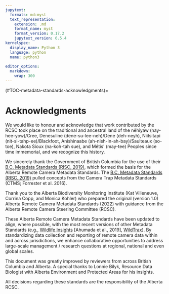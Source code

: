 ```yaml
---
jupytext:
  formats: md:myst
  text_representation:
    extension: .md
    format_name: myst
    format_version: 0.17.2
    jupytext_version: 6.5.4
kernelspec:
  display_name: Python 3
  language: python
  name: python3
  
editor_options: 
  markdown: 
    wrap: 300
---
```


(#TOC-metadata-standards-acknowledgments)=

# Acknowledgments

We would like to honour and acknowledge that work contributed by the RCSC took place on the traditional and ancestral land of the nêhiyaw (nay-hee-yow)/Cree, Denesuline (dene-su-lee-neh)/Dene (deh-neyh), Niitsitapi (nit-si-tahp-ee)/Blackfoot, Anishinaabe (ah-nish-in-ah-bay)/Saulteaux (so-toe), Nakota Sioux (na-koh-tah sue), and Métis' (may-tee) Peoples since time immemorial, and we recognize this history.

We sincerely thank the Government of British Columbia for the use of their [B.C. Metadata Standards (RISC, 2019)](https://www2.gov.bc.ca/assets/gov/environment/natural-resource-stewardship/nr-laws-policy/risc/wcmp_v1.pdf), which formed the basis for the Alberta Remote Camera Metadata Standards. The [B.C. Metadata Standards (RISC, 2019)](https://www2.gov.bc.ca/assets/gov/environment/natural-resource-stewardship/nr-laws-policy/risc/wcmp_v1.pdf) pulled concepts from the Camera Trap Metadata Standards (CTMS; Forrester et al. 2016).

Thank you to the Alberta Biodiversity Monitoring Institute (Kat Villeneuve, Corrina Copp, and Monica Kohler) who prepared the original (version 1.0) Alberta Remote Camera Metadata Standards (2022) with guidance from the Alberta Remote Camera Steering Committee (RCSC).

These Alberta Remote Camera Metadata Standards have been updated to align, where possible, with the most recent versions of other Metadata Standards (e.g., [Wildlife Insights](https://www.wildlifeinsights.org/) [Ahumada et al., 2019], [WildTrax](https://portal.wildtrax.ca)). By standardizing data collection and reporting of remote camera data within and across jurisdictions, we enhance collaborative opportunities to address large-scale management / research questions at regional, national and even global scales.

This document was greatly improved by reviewers from across British Columbia and Alberta. A special thanks to Lonnie Bilyk, Resource Data Biologist with Alberta Environment and Protected Areas for his insights.

All decisions regarding these standards are the responsibility of the Alberta RCSC.
